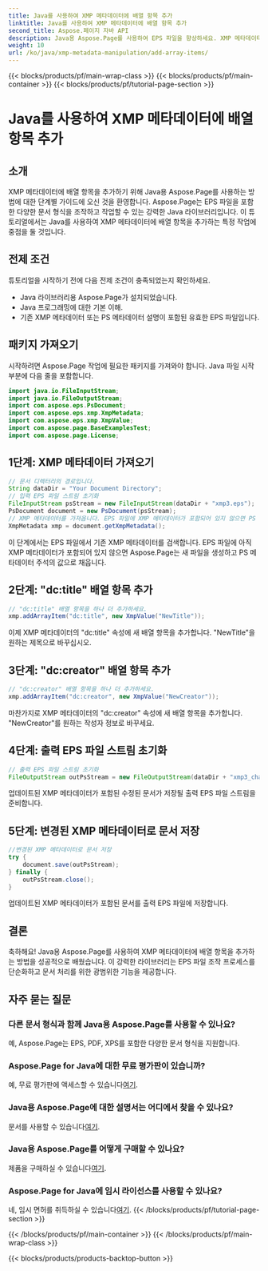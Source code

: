 ```yaml
---
title: Java를 사용하여 XMP 메타데이터에 배열 항목 추가
linktitle: Java를 사용하여 XMP 메타데이터에 배열 항목 추가
second_title: Aspose.페이지 자바 API
description: Java용 Aspose.Page를 사용하여 EPS 파일을 향상하세요. XMP 메타데이터에 배열 항목을 쉽게 추가하는 방법을 알아보세요. 지금 단계별 가이드를 따르십시오!
weight: 10
url: /ko/java/xmp-metadata-manipulation/add-array-items/
---
```


{{< blocks/products/pf/main-wrap-class >}}
{{< blocks/products/pf/main-container >}}
{{< blocks/products/pf/tutorial-page-section >}}

# Java를 사용하여 XMP 메타데이터에 배열 항목 추가

## 소개
XMP 메타데이터에 배열 항목을 추가하기 위해 Java용 Aspose.Page를 사용하는 방법에 대한 단계별 가이드에 오신 것을 환영합니다. Aspose.Page는 EPS 파일을 포함한 다양한 문서 형식을 조작하고 작업할 수 있는 강력한 Java 라이브러리입니다. 이 튜토리얼에서는 Java를 사용하여 XMP 메타데이터에 배열 항목을 추가하는 특정 작업에 중점을 둘 것입니다.
## 전제 조건
튜토리얼을 시작하기 전에 다음 전제 조건이 충족되었는지 확인하세요.
- Java 라이브러리용 Aspose.Page가 설치되었습니다.
- Java 프로그래밍에 대한 기본 이해.
- 기존 XMP 메타데이터 또는 PS 메타데이터 설명이 포함된 유효한 EPS 파일입니다.
## 패키지 가져오기
시작하려면 Aspose.Page 작업에 필요한 패키지를 가져와야 합니다. Java 파일 시작 부분에 다음 줄을 포함합니다.
```java
import java.io.FileInputStream;
import java.io.FileOutputStream;
import com.aspose.eps.PsDocument;
import com.aspose.eps.xmp.XmpMetadata;
import com.aspose.eps.xmp.XmpValue;
import com.aspose.page.BaseExamplesTest;
import com.aspose.page.License;
```
## 1단계: XMP 메타데이터 가져오기
```java
// 문서 디렉터리의 경로입니다.
String dataDir = "Your Document Directory";
// 입력 EPS 파일 스트림 초기화
FileInputStream psStream = new FileInputStream(dataDir + "xmp3.eps");
PsDocument document = new PsDocument(psStream);
// XMP 메타데이터를 가져옵니다. EPS 파일에 XMP 메타데이터가 포함되어 있지 않으면 PS 메타데이터 주석(%%Creator, %%CreateDate, %%Title 등)의 값으로 채워진 새 파일을 얻습니다.
XmpMetadata xmp = document.getXmpMetadata();
```
이 단계에서는 EPS 파일에서 기존 XMP 메타데이터를 검색합니다. EPS 파일에 아직 XMP 메타데이터가 포함되어 있지 않으면 Aspose.Page는 새 파일을 생성하고 PS 메타데이터 주석의 값으로 채웁니다.
## 2단계: "dc:title" 배열 항목 추가
```java
// "dc:title" 배열 항목을 하나 더 추가하세요.
xmp.addArrayItem("dc:title", new XmpValue("NewTitle"));
```
이제 XMP 메타데이터의 "dc:title" 속성에 새 배열 항목을 추가합니다. "NewTitle"을 원하는 제목으로 바꾸십시오.
## 3단계: "dc:creator" 배열 항목 추가
```java
// "dc:creator" 배열 항목을 하나 더 추가하세요.
xmp.addArrayItem("dc:creator", new XmpValue("NewCreator"));
```
마찬가지로 XMP 메타데이터의 "dc:creator" 속성에 새 배열 항목을 추가합니다. "NewCreator"를 원하는 작성자 정보로 바꾸세요.
## 4단계: 출력 EPS 파일 스트림 초기화
```java
// 출력 EPS 파일 스트림 초기화
FileOutputStream outPsStream = new FileOutputStream(dataDir + "xmp3_changed.eps");
```
업데이트된 XMP 메타데이터가 포함된 수정된 문서가 저장될 출력 EPS 파일 스트림을 준비합니다.
## 5단계: 변경된 XMP 메타데이터로 문서 저장
```java
//변경된 XMP 메타데이터로 문서 저장
try {			
    document.save(outPsStream);
} finally {
    outPsStream.close();
}
```
업데이트된 XMP 메타데이터가 포함된 문서를 출력 EPS 파일에 저장합니다.
## 결론
축하해요! Java용 Aspose.Page를 사용하여 XMP 메타데이터에 배열 항목을 추가하는 방법을 성공적으로 배웠습니다. 이 강력한 라이브러리는 EPS 파일 조작 프로세스를 단순화하고 문서 처리를 위한 광범위한 기능을 제공합니다.
## 자주 묻는 질문

### 다른 문서 형식과 함께 Java용 Aspose.Page를 사용할 수 있나요?
예, Aspose.Page는 EPS, PDF, XPS를 포함한 다양한 문서 형식을 지원합니다.
### Aspose.Page for Java에 대한 무료 평가판이 있습니까?
 예, 무료 평가판에 액세스할 수 있습니다[여기](https://releases.aspose.com/).
### Java용 Aspose.Page에 대한 설명서는 어디에서 찾을 수 있나요?
 문서를 사용할 수 있습니다[여기](https://reference.aspose.com/page/java/).
### Java용 Aspose.Page를 어떻게 구매할 수 있나요?
 제품을 구매하실 수 있습니다[여기](https://purchase.aspose.com/buy).
### Aspose.Page for Java에 임시 라이선스를 사용할 수 있나요?
 네, 임시 면허를 취득하실 수 있습니다[여기](https://purchase.aspose.com/temporary-license/).
{{< /blocks/products/pf/tutorial-page-section >}}

{{< /blocks/products/pf/main-container >}}
{{< /blocks/products/pf/main-wrap-class >}}

{{< blocks/products/products-backtop-button >}}
